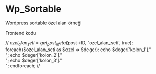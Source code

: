 # Wp_Sortable
Wordpress sortable özel alan örneği

Frontend kodu

//
$ozel_alan_seti = get_post_meta($post->ID, 'ozel_alan_seti', true);
foreach($ozel_alan_seti as $ozel => $deger):
echo $deger['kolon_1']."<br>";
echo $deger['kolon_2']."<br>";
echo $deger['kolon_3']."<br>";
endforeach;
//
